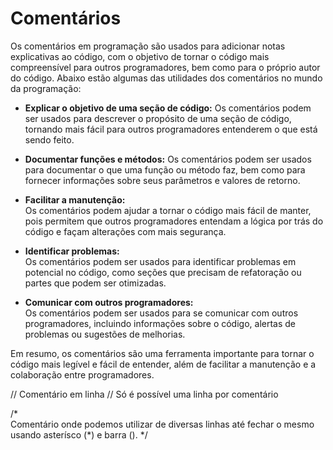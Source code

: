 # Comentários

Os comentários em programação são usados para adicionar notas explicativas ao código, com o objetivo de tornar o código mais compreensível para outros programadores, bem como para o próprio autor do código. Abaixo estão algumas das utilidades dos comentários no mundo da programação:

* __Explicar o objetivo de uma seção de código:__ 
Os comentários podem ser usados para descrever o propósito de uma seção de código, tornando mais fácil para outros programadores entenderem o que está sendo feito.</br>

* __Documentar funções e métodos:__ 
Os comentários podem ser usados para documentar o que uma função ou método faz, bem como para fornecer informações sobre seus parâmetros e valores de retorno.</br>

* __Facilitar a manutenção:__ </br>
Os comentários podem ajudar a tornar o código mais fácil de manter, pois permitem que outros programadores entendam a lógica por trás do código e façam alterações com mais segurança.</br>

* __Identificar problemas:__ </br>
Os comentários podem ser usados para identificar problemas em potencial no código, como seções que precisam de refatoração ou partes que podem ser otimizadas.</br>

* __Comunicar com outros programadores:__ 
</br>Os comentários podem ser usados para se comunicar com outros programadores, incluindo informações sobre o código, alertas de problemas ou sugestões de melhorias.</br>

Em resumo, os comentários são uma ferramenta importante para tornar o código mais legível e fácil de entender, além de facilitar a manutenção e a colaboração entre programadores.


// Comentário em linha
// Só é possível uma linha por comentário 


/*  
    Comentário onde podemos utilizar de diversas linhas
    até fechar o mesmo usando asterísco (*) e barra ().
*/